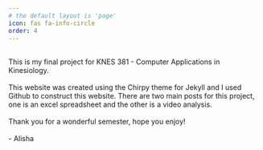 ```yaml
---
# the default layout is 'page'
icon: fas fa-info-circle
order: 4
---
```

<br>
This is my final project for KNES 381 - Computer Applications in Kinesiology.
<br>
<br>
This website was created using the Chirpy theme for Jekyll and I used Github to construct this website. There are two main posts for this project, one is an excel spreadsheet and the other is a video analysis. 
<br>
<br>
Thank you for a wonderful semester, hope you enjoy!
<br>
<br>
- Alisha 
